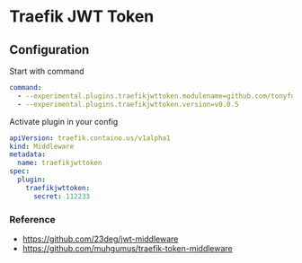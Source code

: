 
#  Traefik JWT Token

## Configuration

Start with command
```yaml
command:
  - --experimental.plugins.traefikjwttoken.modulename=github.com/tonyfud/traefikjwttoken
  - --experimental.plugins.traefikjwttoken.version=v0.0.5
```

Activate plugin in your config  

```yaml
apiVersion: traefik.containo.us/v1alpha1
kind: Middleware
metadata:
  name: traefikjwttoken
spec:
  plugin:
    traefikjwttoken:
      secret: 112233
```

### Reference
- https://github.com/23deg/jwt-middleware
- https://github.com/muhgumus/traefik-token-middleware
